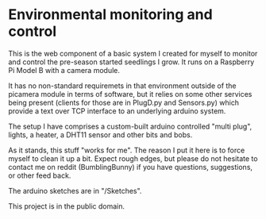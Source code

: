 # Environmental monitoring and control

This is the web component of a basic system I created for myself to
monitor and control the pre-season started seedlings I grow. It runs
on a Raspberry Pi Model B with a camera module.

It has no non-standard requiremets in that environment outside of the
picamera module in terms of software, but it relies on some other
services being present (clients for those are in PlugD.py and
Sensors.py) which provide a text over TCP interface to an underlying
arduino system.

The setup I have comprises a custom-built arduino controlled "multi
plug", lights, a heater, a DHT11 sensor and other bits and bobs.

As it stands, this stuff "works for me". The reason I put it here is
to force myself to clean it up a bit. Expect rough edges, but please
do not hesitate to contact me on reddit (BumblingBunny) if you have
questions, suggestions, or other feed back.

The arduino sketches are in "/Sketches".

This project is in the public domain.

